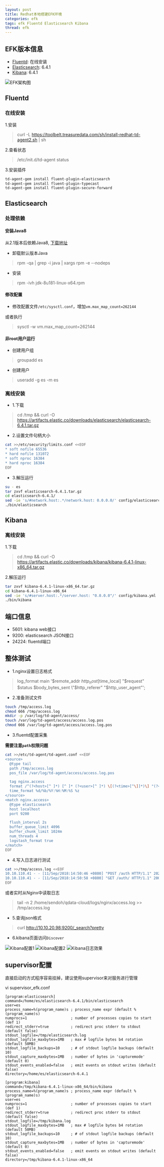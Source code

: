 ```yaml
---
layout: post
title: Redhat本地搭建EFK环境
categories: efk
tags: efk Fluentd Elasticsearch Kibana
thread: efk
---
```

## EFK版本信息
* [Fluentd]( http://www.fluentd.org/): 在线安装
* [Elasticsearch](https://www.elastic.co/products/elasticsearch): 6.4.1
* [Kibana](https://www.elastic.co/products/kibana): 6.4.1

![EFK架构图](/static/images/efk/fluentd-elasticsearch.png)

## Fluentd

### 在线安装
1.安装

> curl -L https://toolbelt.treasuredata.com/sh/install-redhat-td-agent2.sh \| sh

2.查看状态

> /etc/init.d/td-agent status

3.安装插件

```bash
td-agent-gem install fluent-plugin-elasticsearch
td-agent-gem install fluent-plugin-typecast
td-agent-gem install fluent-plugin-secure-forward
```

## Elasticsearch

### 处理依赖

#### 安装Java8

从2.1版本后依赖Java8, [下载地址](https://www.oracle.com/technetwork/java/javase/downloads/jdk8-downloads-2133151.html)

* 卸载默认版本Java

> rpm -qa \| grep -i java \| xargs rpm -e \-\-nodeps

* 安装

> rpm -ivh jdk-8u181-linux-x64.rpm

#### 修改配置
* 修改配置文件`/etc/sysctl.conf`，增加`vm.max_map_count=262144`

或者执行

> sysctl -w vm.max_map_count=262144

#### 非root用户运行
* 创建用户组

> groupadd es

* 创建用户

> useradd -g es -m es

### 离线安装
* 1.下载
> cd /tmp && curl -O https://artifacts.elastic.co/downloads/elasticsearch/elasticsearch-6.4.1.tar.gz

* 2.设置文件句柄大小

```bash
cat >>/etc/security/limits.conf <<EOF
* soft nofile 65536
* hard nofile 131072
* soft nproc 16384
* hard nproc 16384
EOF
```

* 3.解压运行

```bash
su - es
tar zxvf elasticsearch-6.4.1.tar.gz
cd elasticsearch-6.4.1/
sed -ie 's/#network.host:.*/network.host: 0.0.0.0/' config/elasticsearch.yml
./bin/elasticsearch
```

## Kibana

### 离线安装
1.下载
> cd /tmp && curl -O https://artifacts.elastic.co/downloads/kibana/kibana-6.4.1-linux-x86_64.tar.gz

2.解压运行
```bash
tar zxvf kibana-6.4.1-linux-x86_64.tar.gz
cd kibana-6.4.1-linux-x86_64
sed -ie 's/#server.host:.*/server.host: "0.0.0.0"/' config/kibana.yml
./bin/kibana
```

## 端口信息
* 5601: kibana web接口
* 9200: elasticsearch JSON接口
* 24224: fluentd端口

## 整体测试
* 1.nginx设置日志格式

> log_format  main  '$remote_addr $http_host [$time_local] \"$request\" $status $body_bytes_sent \"$http_referer\" \"$http_user_agent\"';

* 2.准备测试文件

```bash
touch /tmp/access.log
chmod 666 /tmp/access.log
mkdir -p /var/log/td-agent/access/
touch /var/log/td-agent/access/access.log.pos
chmod 666 /var/log/td-agent/access/access.log.pos
```

* 3.fluentd配置采集

**需要注意`path`权限问题**

```bash
cat >>/etc/td-agent/td-agent.conf <<EOF
<source>
  @type tail
  path /tmp/access.log
  pos_file /var/log/td-agent/access/access.log.pos

  tag nginx.access
  format /^(?<host>[^ ]*) [^ ]* (?<user>[^ ]*) \[(?<time>[^\]]*)\] "(?<method>\S+)(?: +(?<path>[^ ]*) +\S*)?" (?<code>[^ ]*) (?<size>[^ ]*) "(?<referer>[^\"]*)" "(?<agent>[^\"]*)" "(?<other>[^ ]*)"$/
  time_format %d/%b/%Y:%H:%M:%S %z
</source>
<match nginx.access>
  @type elasticsearch
  host localhost
  port 9200

  flush_interval 2s
  buffer_queue_limit 4096
  buffer_chunk_limit 1024m
  num_threads 4
  logstash_format true
</match>
EOF
```

* 4.写入日志进行测试

```bash
cat >>/tmp/access.log <<EOF
10.10.110.41 - - [11/Sep/2018:14:50:46 +0800] "POST /auth HTTP/1.1" 202 97 "http://10.10.20.98/login.html" "Mozilla/5.0 (Macintosh; Intel Mac OS X 10_13_4) AppleWebKit/537.36 (KHTML, like Gecko) Chrome/68.0.3440.106 Safari/537.36" "-"
10.10.110.41 - - [11/Sep/2018:14:50:58 +0800] "GET /auth/ HTTP/1.1" 200 424 "http://10.10.20.98/login.html" "Mozilla/5.0 (Macintosh; Intel Mac OS X 10_13_4) AppleWebKit/537.36 (KHTML, like Gecko) Chrome/68.0.3440.106 Safari/537.36" "-"
EOF
```

或者实时从Nginx中读取日志

> tail -n 2 /home/sendoh/qdata-cloud/logs/nginx/access.log \>\> /tmp/access.log

* 5.查询json格式

> curl http://10.10.20.98:9200/_search?pretty

* 6.kibana页面访问`Discover`

![Kibana配置1](/static/images/efk/kibana-management1.jpg)
![Kibana配置2](/static/images/efk/kibana-management2.jpg)
![Kibana日志效果](/static/images/efk/kibana-discover.jpg)

## supervisor配置
直接启动的方式程序容易挂掉，建议使用supervisor来对服务进行管理

vi supervisor_efk.conf

```
[program:elasticsearch]
command=/home/es/elasticsearch-6.4.1/bin/elasticsearch
user=es
process_name=%(program_name)s ; process_name expr (default %(program_name)s)
numprocs=1                    ; number of processes copies to start (def 1)
redirect_stderr=true          ; redirect proc stderr to stdout (default false)
stdout_logfile=/tmp/elasticsearch.log
stdout_logfile_maxbytes=1MB   ; max # logfile bytes b4 rotation (default 50MB)
stdout_logfile_backups=10     ; # of stdout logfile backups (default 10)
stdout_capture_maxbytes=1MB   ; number of bytes in 'capturemode' (default 0)
stdout_events_enabled=false   ; emit events on stdout writes (default false)
directory=/home/es/elasticsearch-6.4.1

[program:kibana]
command=/tmp/kibana-6.4.1-linux-x86_64/bin/kibana
process_name=%(program_name)s ; process_name expr (default %(program_name)s)
user=es
numprocs=1                    ; number of processes copies to start (def 1)
redirect_stderr=true          ; redirect proc stderr to stdout (default false)
stdout_logfile=/tmp/kibana.log
stdout_logfile_maxbytes=1MB   ; max # logfile bytes b4 rotation (default 50MB)
stdout_logfile_backups=10     ; # of stdout logfile backups (default 10)
stdout_capture_maxbytes=1MB   ; number of bytes in 'capturemode' (default 0)
stdout_events_enabled=false   ; emit events on stdout writes (default false)
directory=/tmp/kibana-6.4.1-linux-x86_64
```
